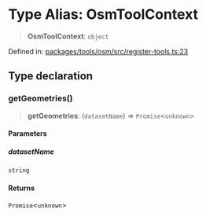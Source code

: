# Type Alias: OsmToolContext

> **OsmToolContext**: `object`

Defined in: [packages/tools/osm/src/register-tools.ts:23](https://github.com/GeoDaCenter/openassistant/blob/28e38a23cf528ccfe10391135d12fba8d3e385da/packages/tools/osm/src/register-tools.ts#L23)

## Type declaration

### getGeometries()

> **getGeometries**: (`datasetName`) => `Promise`\<`unknown`\>

#### Parameters

##### datasetName

`string`

#### Returns

`Promise`\<`unknown`\>
